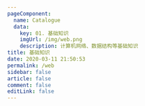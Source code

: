 ```yaml
---
pageComponent: 
  name: Catalogue
  data: 
    key: 01. 基础知识
    imgUrl: /img/web.png
    description: 计算机网络、数据结构等基础知识
title: 基础知识
date: 2020-03-11 21:50:53
permalink: /web
sidebar: false
article: false
comment: false
editLink: false
---
```


